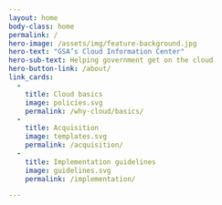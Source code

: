 ```yaml
---
layout: home
body-class: home
permalink: /
hero-image: /assets/img/feature-background.jpg
hero-text: "GSA’s Cloud Information Center"
hero-sub-text: Helping government get on the cloud
hero-button-link: /about/
link_cards:
  - 
    title: Cloud basics
    image: policies.svg
    permalink: /why-cloud/basics/
  - 
    title: Acquisition
    image: templates.svg
    permalink: /acquisition/
  - 
    title: Implementation guidelines
    image: guidelines.svg
    permalink: /implementation/

---
```

